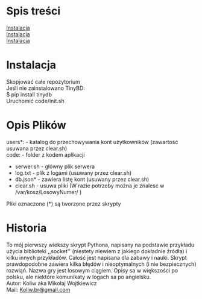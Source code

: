 # Spis treści
 <a href="README.md#instalacja">Instalacja</a><br>
 <a href="README.md#opis-plików">Instalacja</a><br>
 <a href="README.md#instalacja">Instalacja</a><br>
# Instalacja  
Skopjować całe repozytorium<br>
Jeśli nie zainstalowano TinyBD:<br>
 $ pip install tinydb<br>
 Uruchomić code/init.sh<br>
# Opis Plików
 users*:      - katalog do przechowywania kont użytkowników (zawartość usuwana przez clear.sh)    <br>
code:         - folder z kodem aplikacji<br>
 * serwer.sh - główny plik serwera<br>
 * log.txt - plik z logami (usuwany przez clear.sh)
 * db.json* - zawiera listę kont (usuwany przez clear.sh)<br>
 * clear.sh - usuwa pliki (W razie potrzeby można je znalesc w /var/kosz/LosowyNumer/ ) <br>
<div>Pliki oznaczone (*) są tworzone przez skrypty</div>

# Historia
To mój pierwszy wiekszy skrypt Pythona, napisany na podstawie przykładu użycia biblioteki ,,socket''
(niestety niewiem z jakiego dokładnie źródła) i kilku innych przykładów. 
Całość jest napisana dla zabawy i nauki. Skrypt prawdopodobne zawiera kilka błędów i nieoptymalnych (i nie bezpiecznych) rozwiąń.
Nazwa gry jest losowym ciągiem. Opisy sa w większości po polsku, ale niektóre komunikaty w logach sa po angielsku.<br>
Autor: Koliw aka Mikołaj Wojtkiewicz<br>
Mail: Koliw.br@gmail.com                                                          
 
 
